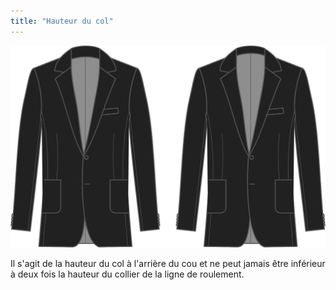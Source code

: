 ```yaml
---
title: "Hauteur du col"
---
```


![Hauteur du col](collarheight.svg)

Il s'agit de la hauteur du col à l'arrière du cou et ne peut jamais être inférieur à deux fois la hauteur du collier de la ligne de roulement.





